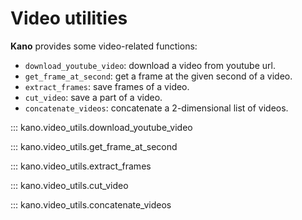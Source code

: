 # Video utilities

**Kano** provides some video-related functions:

- `download_youtube_video`: download a video from youtube url.
- `get_frame_at_second`: get a frame at the given second of a video.
- `extract_frames`: save frames of a video.
- `cut_video`: save a part of a video.
- `concatenate_videos`: concatenate a 2-dimensional list of videos.


::: kano.video_utils.download_youtube_video

::: kano.video_utils.get_frame_at_second

::: kano.video_utils.extract_frames

::: kano.video_utils.cut_video

::: kano.video_utils.concatenate_videos
